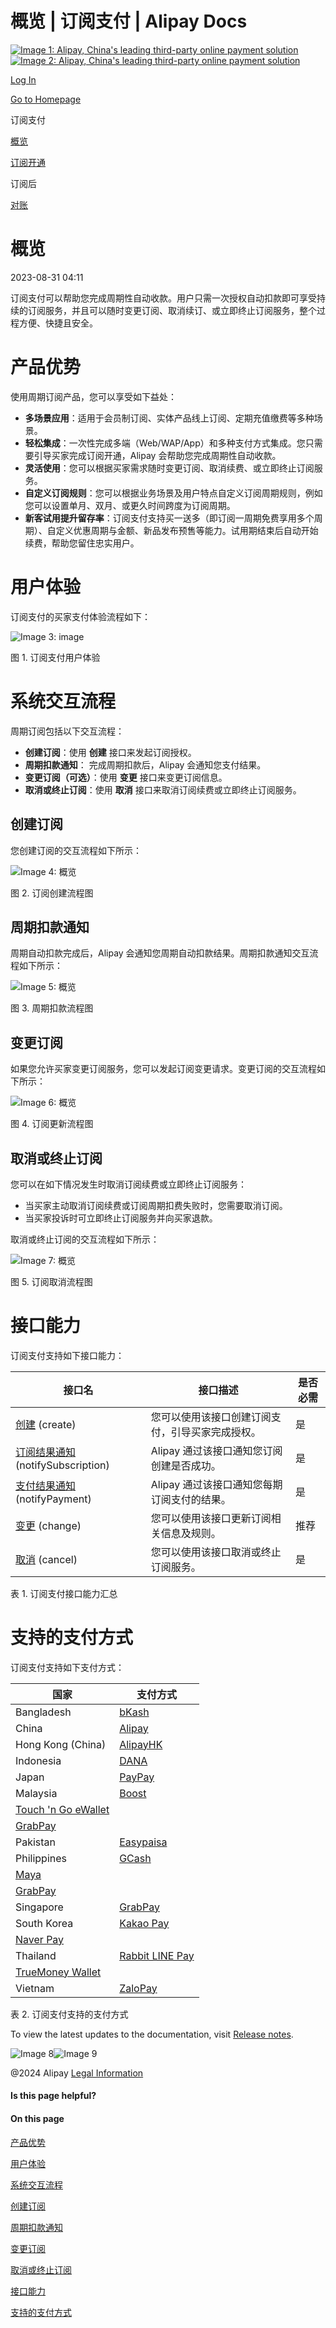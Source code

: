概览 | 订阅支付 | Alipay Docs
===============
                        

[![Image 1: Alipay, China's leading third-party online payment solution](https://ac.alipay.com/storage/2024/3/26/d66c43c0-440d-4c97-9976-f2028a2c8c5e.svg)![Image 2: Alipay, China's leading third-party online payment solution](https://ac.alipay.com/storage/2024/3/26/a48bd336-aea0-4f16-bf83-616eacbb4434.svg)](/docs/)

[Log In](https://global.alipay.com/ilogin/account_login.htm?goto=https%3A%2F%2Fglobal.alipay.com%2Fdocs%2Fac%2Fsubscriptionpay_cn%2Foverview)

[Go to Homepage](../../)

订阅支付

[概览](/docs/ac/subscriptionpay_cn/overview)

[订阅开通](/docs/ac/subscriptionpay_cn/activation)

订阅后

[对账](/docs/ac/subscriptionpay_cn/reconcile)

概览
==

2023-08-31 04:11

订阅支付可以帮助您完成周期性自动收款。用户只需一次授权自动扣款即可享受持续的订阅服务，并且可以随时变更订阅、取消续订、或立即终止订阅服务，整个过程方便、快捷且安全。

产品优势
====

使用周期订阅产品，您可以享受如下益处：

*   **多场景应用**：适用于会员制订阅、实体产品线上订阅、定期充值缴费等多种场景。
*   **轻松集成**：一次性完成多端（Web/WAP/App）和多种支付方式集成。您只需要引导买家完成订阅开通，Alipay 会帮助您完成周期性自动收款。
*   **灵活使用**：您可以根据买家需求随时变更订阅、取消续费、或立即终止订阅服务。
*   **自定义订阅规则**：您可以根据业务场景及用户特点自定义订阅周期规则，例如您可以设置单月、双月、或更久时间跨度为订阅周期。
*   **新客试用提升留存率**：订阅支付支持买一送多（即订阅一周期免费享用多个周期）、自定义优惠周期与金额、新品发布预售等能力。试用期结束后自动开始续费，帮助您留住忠实用户。

用户体验
====

订阅支付的买家支付体验流程如下：

![Image 3: image](https://idocs-assets.marmot-cloud.com/storage/idocs87c36dc8dac653c1/1692676855678-590cd139-a44f-49c6-aaba-e9e921e4c3f4.png)

图 1. 订阅支付用户体验

系统交互流程
======

周期订阅包括以下交互流程：

*   **创建订阅**：使用 **创建** 接口来发起订阅授权。
*   **周期扣款通知**： 完成周期扣款后，Alipay 会通知您支付结果。
*   **变更订阅（可选）**：使用 **变更** 接口来变更订阅信息。
*   **取消或终止订阅**：使用 **取消** 接口来取消订阅续费或立即终止订阅服务。

创建订阅
----

您创建订阅的交互流程如下所示：

![Image 4: 概览](https://idocs-assets.marmot-cloud.com/storage/idocs87c36dc8dac653c1/b0c84b0e051bb140c42207979b35955d.svg)

图 2. 订阅创建流程图

周期扣款通知
------

周期自动扣款完成后，Alipay 会通知您周期自动扣款结果。周期扣款通知交互流程如下所示：

![Image 5: 概览](https://idocs-assets.marmot-cloud.com/storage/idocs87c36dc8dac653c1/f772a4befcd0ab1e4db57db538ff4afd.svg)

图 3. 周期扣款流程图

变更订阅
----

如果您允许买家变更订阅服务，您可以发起订阅变更请求。变更订阅的交互流程如下所示：

![Image 6: 概览](https://idocs-assets.marmot-cloud.com/storage/idocs87c36dc8dac653c1/40991a993c4e84ab73268ce1cc693213.svg)

图 4. 订阅更新流程图

取消或终止订阅
-------

您可以在如下情况发生时取消订阅续费或立即终止订阅服务：

*   当买家主动取消订阅续费或订阅周期扣费失败时，您需要取消订阅。
*   当买家投诉时可立即终止订阅服务并向买家退款。

取消或终止订阅的交互流程如下所示：

![Image 7: 概览](https://idocs-assets.marmot-cloud.com/storage/idocs87c36dc8dac653c1/6134225fe75f4dea9a6e74426398aa73.svg)

图 5. 订阅取消流程图

接口能力
====

订阅支付支持如下接口能力：



| **接口名** | **接口描述** | **是否必需** |
| --- | --- | --- |
| [创建](https://global.alipay.com/docs/ac/ams/create_sub) (create) | 您可以使用该接口创建订阅支付，引导买家完成授权。 | 是 |
| [订阅结果通知](https://global.alipay.com/docs/ac/ams/notify_sub) (notifySubscription) | Alipay 通过该接口通知您订阅创建是否成功。 | 是 |
| [支付结果通知](https://global.alipay.com/docs/ac/ams/notify_subpayment) (notifyPayment) | Alipay 通过该接口通知您每期订阅支付的结果。 | 是 |
| [变更](https://global.alipay.com/docs/ac/ams/change_sub) (change) | 您可以使用该接口更新订阅相关信息及规则。 | 推荐 |
| [取消](https://global.alipay.com/docs/ac/ams/cancel_sub) (cancel) | 您可以使用该接口取消或终止订阅服务。 | 是 |



表 1. 订阅支付接口能力汇总

支持的支付方式
=======

订阅支付支持如下支付方式：



| **国家** | **支付方式** |
| --- | --- |
| Bangladesh | [bKash](https://global.alipay.com/docs/ac/antomad/bkash) |
| China | [Alipay](https://global.alipay.com/docs/ac/antomad/alipay) |
| Hong Kong (China) | [AlipayHK](https://global.alipay.com/docs/ac/antomad/alipayhk) |
| Indonesia | [DANA](https://global.alipay.com/docs/ac/antomad/dana) |
| Japan | [PayPay](https://global.alipay.com/docs/ac/antomad/paypay) |
| Malaysia | [Boost](https://global.alipay.com/docs/ac/antomad/boost) |
| [Touch 'n Go eWallet](https://global.alipay.com/docs/ac/antomad/touchngo) |
| [GrabPay](https://global.alipay.com/docs/ac/antomad/grabpay) |
| Pakistan | [Easypaisa](https://global.alipay.com/docs/ac/antomad/easypaisa) |
| Philippines | [GCash](https://global.alipay.com/docs/ac/antomad/gcash) |
| [Maya](https://global.alipay.com/docs/ac/antomad/maya) |
| [GrabPay](https://global.alipay.com/docs/ac/antomad/grabpay) |
| Singapore | [GrabPay](https://global.alipay.com/docs/ac/antomad/grabpay) |
| South Korea | [Kakao Pay](https://global.alipay.com/docs/ac/antomad/kakaopay) |
| [Naver Pay](https://global.alipay.com/docs/ac/antomad/naverpay) |
| Thailand | [Rabbit LINE Pay](https://global.alipay.com/docs/ac/antomad/rabbitlinepay) |
| [TrueMoney Wallet](https://global.alipay.com/docs/ac/antomad/truemoney) |
| Vietnam | [ZaloPay](https://global.alipay.com/docs/ac/antomad/zalopay) |



表 2. 订阅支付支持的支付方式

To view the latest updates to the documentation, visit [Release notes](https://global.alipay.com/docs/releasenotes).

![Image 8](https://ac.alipay.com/storage/2021/5/20/19b2c126-9442-4f16-8f20-e539b1db482a.png)![Image 9](https://ac.alipay.com/storage/2021/5/20/e9f3f154-dbf0-455f-89f0-b3d4e0c14481.png)

@2024 Alipay [Legal Information](https://global.alipay.com/docs/ac/platform/membership)

#### Is this page helpful?

#### On this page

[产品优势](#KAh4g "产品优势")

[用户体验](#TN0y6 "用户体验")

[系统交互流程](#A0YZt "系统交互流程")

[创建订阅](#sn3xM "创建订阅")

[周期扣款通知](#I9HMK "周期扣款通知")

[变更订阅](#ZloK6 "变更订阅")

[取消或终止订阅](#yZtk1 "取消或终止订阅")

[接口能力](#p96cY "接口能力")

[支持的支付方式](#nAaCD "支持的支付方式")